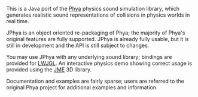 This is a Java port of the [Phya](http://www.zenprobe.com/phya/) physics sound simulation library, which generates realistic sound representations of collisions in physics worlds in real time.

JPhya is an object oriented re-packaging of Phya; the majority of Phya's original features are fully supported. JPhya is already fully usable, but it is still in development and the API is still subject to changes.

You may use JPhya with any underlying sound library; bindings are provided for [LWJGL](http://lwjgl.org/). An interactive physics demo showing correct usage is provided using the [JME](http://www.jmonkeyengine.com/) 3D library.

Documentation and examples are fairly sparse; users are referred to the original Phya project for additional examples and information.